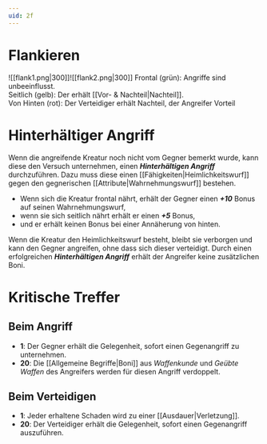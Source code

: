 ```yaml
---
uid: 2f
---
```

# Flankieren
![[flank1.png|300]]![[flank2.png|300]]
Frontal (grün): Angriffe sind unbeeinflusst.  
Seitlich (gelb): Der erhält [[Vor- & Nachteil|Nachteil]].  
Von Hinten (rot): Der Verteidiger erhält Nachteil, der Angreifer Vorteil

# Hinterhältiger Angriff
Wenn die angreifende Kreatur noch nicht vom Gegner bemerkt wurde, kann diese den Versuch unternehmen, einen **_Hinterhältigen Angriff_** durchzuführen. Dazu muss diese einen [[Fähigkeiten|Heimlichkeitswurf]] gegen den gegnerischen [[Attribute|Wahrnehmungswurf]] bestehen.

- Wenn sich die Kreatur frontal nährt, erhält der Gegner einen **_+10_** Bonus auf seinen Wahrnehmungswurf,
- wenn sie sich seitlich nährt erhält er einen **_+5_** Bonus,
- und er erhält keinen Bonus bei einer Annäherung von hinten.

Wenn die Kreatur den Heimlichkeitswurf besteht, bleibt sie verborgen und kann den Gegner angreifen, ohne dass sich dieser verteidigt. Durch einen erfolgreichen **_Hinterhältigen Angriff_** erhält der Angreifer keine zusätzlichen Boni.

# Kritische Treffer
## Beim Angriff
- **1**: Der Gegner erhält die Gelegenheit, sofort einen Gegenangriff zu unternehmen.
- **20**: Die [[Allgemeine Begriffe|Boni]] aus *Waffenkunde* und *Geübte Waffen* des Angreifers werden für diesen Angriff verdoppelt.
## Beim Verteidigen
- **1**: Jeder erhaltene Schaden wird zu einer [[Ausdauer|Verletzung]].
- **20**: Der Verteidiger erhält die Gelegenheit, sofort einen Gegenangriff auszuführen.
